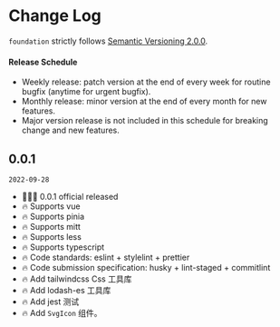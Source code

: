 # Change Log

`foundation` strictly follows [Semantic Versioning 2.0.0](http://semver.org/).

<!--
    重要更新：🎉
    新增: 🔥
    修复: 🐞
    重点: 🌟
    破坏性更新: 💄
-->

#### Release Schedule

- Weekly release: patch version at the end of every week for routine bugfix (anytime for urgent bugfix).
- Monthly release: minor version at the end of every month for new features.
- Major version release is not included in this schedule for breaking change and new features.

## 0.0.1

`2022-09-28`

- 🎉🎉🎉 0.0.1 official released
- 🔥 Supports vue
- 🔥 Supports pinia
- 🔥 Supports mitt
- 🔥 Supports less
- 🔥 Supports typescript
- 🔥 Code standards: eslint + stylelint + prettier
- 🔥 Code submission specification: husky + lint-staged + commitlint
- 🔥 Add tailwindcss Css 工具库
- 🔥 Add lodash-es 工具库
- 🔥 Add jest 测试
- 🔥 Add `SvgIcon` 组件。
